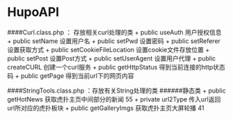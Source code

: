 HupoAPI
=======
####Curl.class.php ： 存放相关curl处理的类
	+ public useAuth 用户授权信息
	+ public setName 设置用户名
	+ public setPwd  设置密码
	+ public setReferer 设置获取方式
	+ public setCookieFileLocation 设置cookie文件存放位置
	+ public setPost 设置Post方式
	+ public setUserAgent 设置用户代理
	+ public createCURL 创建一个curl服务
	+ public getHttpStatus 得到当前连接的http状态码
	+ public getPage 得到当前url下的网页内容

####StringTools.class.php ：存放有关String处理的类
######静态类
	+ public getHotNews 获取虎扑主页中间部分的新闻 55
	+ private url2Type  传入url返回url所对应的虎扑板块
	+ public getGalleryImgs 获取虎扑主页大屏轮播 41


